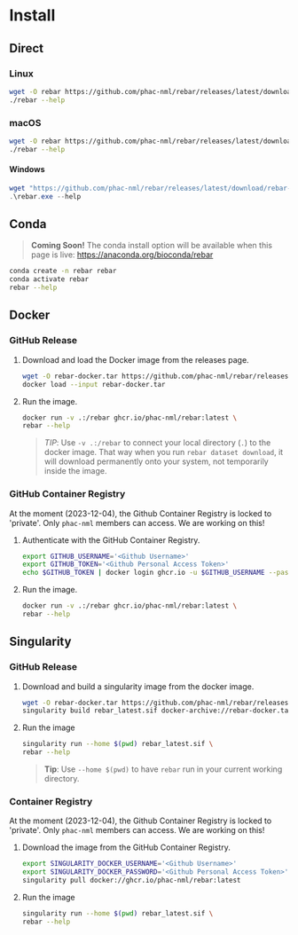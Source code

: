 # Install

## Direct

### Linux

```bash
wget -O rebar https://github.com/phac-nml/rebar/releases/latest/download/rebar-x86_64-unknown-linux-musl
./rebar --help
```

### macOS

```bash
wget -O rebar https://github.com/phac-nml/rebar/releases/latest/download/rebar-x86_64-apple-darwin
./rebar --help
```

#### Windows

```powershell
wget "https://github.com/phac-nml/rebar/releases/latest/download/rebar-x86_64-pc-windows-gnu.exe" -OutFile rebar.exe
.\rebar.exe --help
```

## Conda

> **Coming Soon!** The conda install option will be available when this page is live: https://anaconda.org/bioconda/rebar

```bash
conda create -n rebar rebar
conda activate rebar
rebar --help
```

## Docker

### GitHub Release

1. Download and load the Docker image from the releases page.

    ```bash
    wget -O rebar-docker.tar https://github.com/phac-nml/rebar/releases/latest/download/rebar-docker.tar
    docker load --input rebar-docker.tar
    ```

1. Run the image.

    ```bash
    docker run -v .:/rebar ghcr.io/phac-nml/rebar:latest \
    rebar --help
    ```

    > *TIP*: Use `-v .:/rebar` to connect your local directory (`.`) to the docker image. That way when you run `rebar dataset download`, it will download permanently onto your system, not temporarily inside the image.

### GitHub Container Registry

At the moment (2023-12-04), the Github Container Registry is locked to 'private'. Only `phac-nml` members can access. We are working on this!

1. Authenticate with the GitHub Container Registry.

    ```bash
    export GITHUB_USERNAME='<Github Username>'
    export GITHUB_TOKEN='<Github Personal Access Token>'
    echo $GITHUB_TOKEN | docker login ghcr.io -u $GITHUB_USERNAME --password-stdin
    ```

1. Run the image.

    ```bash
    docker run -v .:/rebar ghcr.io/phac-nml/rebar:latest \
    rebar --help
    ```

## Singularity

### GitHub Release

1. Download and build a singularity image from the docker image.

    ```bash
    wget -O rebar-docker.tar https://github.com/phac-nml/rebar/releases/latest/download/rebar-docker.tar
    singularity build rebar_latest.sif docker-archive://rebar-docker.tar
    ```

1. Run the image

    ```bash
    singularity run --home $(pwd) rebar_latest.sif \
    rebar --help
    ```

    > **Tip**: Use `--home $(pwd)` to have `rebar` run in your current working directory.

### Container Registry

At the moment (2023-12-04), the Github Container Registry is locked to 'private'. Only `phac-nml` members can access. We are working on this!

1. Download the image from the GitHub Container Registry.

    ```bash
    export SINGULARITY_DOCKER_USERNAME='<Github Username>'
    export SINGULARITY_DOCKER_PASSWORD='<Github Personal Access Token>'
    singularity pull docker://ghcr.io/phac-nml/rebar:latest
    ```

1. Run the image

    ```bash
    singularity run --home $(pwd) rebar_latest.sif \
    rebar --help
    ```
